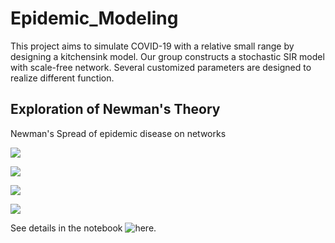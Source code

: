 # Epidemic_Modeling
This project aims to simulate COVID-19 with a relative small range by designing a kitchensink model. Our group constructs a stochastic SIR model with scale-free network. Several customized parameters are designed to realize different function.

## Exploration of Newman's Theory
Newman's Spread of epidemic disease on networks

![](https://latex.codecogs.com/png.latex?T_{c}&space;=&space;\frac{<k>}{<k^{2}>-<k>})

![](https://latex.codecogs.com/png.latex?<k>&space;=&space;\sum&space;k&space;p_{k}&space;\text{,&space;where&space;}&space;p_{k}&space;=&space;\frac{2m(m&plus;1)}{k(k&plus;1)(k&plus;2)})

![](https://latex.codecogs.com/png.latex?T&space;=&space;1-&space;\int_{0}^{\inf}&space;dr&space;\sum_{\tau}&space;P(r)P(\tau)(1-r)^{\tau})

![](https://latex.codecogs.com/png.latex?T&space;=&space;1-(1-\beta)^{\gamma}&space;\text{&space;where&space;}&space;\beta&space;=&space;0.5,&space;\gamma&space;=&space;5&space;\text{&space;in&space;our&space;simulation})

See details in the notebook ![here](https://github.com/OscarWan/Epidemic_Modeling/blob/master/code/BA%20Percolation.ipynb).
